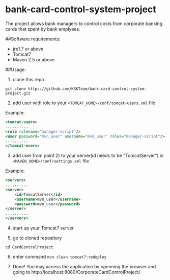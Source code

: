 # bank-card-control-system-project

The project allows bank managers to control costs from corporate banking cards that spent by bank emplyees.

##Software requirements:

* jre1.7 or above
* Tomcat7
* Maven 2.5 or above

##Usage:

1) clone this repo
```
git clone https://github.com/KSKTeam/bank-card-control-system-project.git
```
2) add user with <manager-script> role to your `<TOMCAT_HOME>/conf/tomcat-users.xml` file

Example:

```xml
<tomcat-users>
..........
<role rolename="manager-script"/>
<user password="mvn_user" username="mvn_user" roles="manager-script"/>
..........
</tomcat-users>
```

3) add user from point 2) to your server(id needs to be "TomcatServer") in `<MAVEN_HOME>/conf/settings.xml` file

Example:

```xml
<servers>
..........
<server>
	<id>TomcatServer</id>
	<username>mvn_user</username>
	<password>mvn_user</password>
</server>
..........
</servers>
```

4) start up your Tomcat7 server

5) go to cloned repository
```
cd CardControlProject
```
6) enter command `mvn clean tomcat7:redeploy`

7) Done! You may access the application by openning the browser and going to http://localhost:8080/CorporateCardControlProject/
